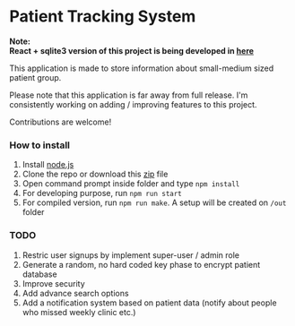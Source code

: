 # Patient Tracking System

**Note:**  
**React + sqlite3 version of this project is being developed in [here](https://github.com/CharukaHS/PMS-electron)**

This application is made to store information about small-medium sized patient group.

Please note that this application is far away from full release. I'm consistently working on adding / improving features to this project.

Contributions are welcome!

### How to install
1. Install [node.js](https://nodejs.org/en/download/)
2. Clone the repo or download this [zip](https://github.com/CharukaHS/pts/archive/master.zip) file
3. Open command prompt inside folder and type `npm install`
4. For developing purpose, run `npm run start` 
5. For compiled version, run `npm run make`. A setup will be created on `/out` folder

### TODO

1. Restric user signups by implement super-user / admin role
2. Generate a random, no hard coded key phase to encrypt patient database
3. Improve security
4. Add advance search options
5. Add a notification system based on patient data (notify about people who missed weekly clinic etc.)
